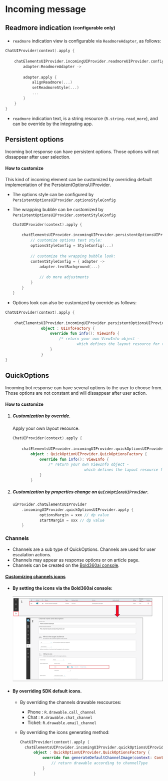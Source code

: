 # Incoming message

## Readmore indication <sub><sup>(configurable only)</sub></sup>
- `readmore` indication view is configurable via `ReadmoreAdapter`, as follows:   

```kotlin
ChatUIProvider(context).apply {
    
    chatElementsUIProvider.incomingUIProvider.readmoreUIProvider.configure = { 
        adapter:ReadmoreAdapter -> 
        
        adapter.apply {
            alignReadmore(...)
            setReadmoreStyle(...)
            ...
        }
    }        
}
```
- `readmore` indication text, is a string resource (`R.string.read_more`), and can be override by the integrating app.

## Persistent options
Incoming bot response can have persistent options. Those options will not dissappear after user selection.   
#### How to customize
This kind of incoming element can be customized by overriding default implementation of the PersistentOptionsUIProvider.
- The options style can be configured by `PersistentOptionsUIProvider.optionsStyleConfig`   
- The wrapping bubble can be customized by `PersistentOptionsUIProvider.contentStyleConfig`
  ```kotlin
  ChatUIProvider(context).apply {
      
      chatElementsUIProvider.incomingUIProvider.persistentOptionsUIProvider.apply {
          // customize options text style:
          optionsStyleConfig = StyleConfig(...)
          
          // customize the wrapping bubble look:
          contentStyleConfig = { adapter -> 
              adapter.textBackground(...)
              
              // do more adjustments
          }
      }    
  }
  ```

- Options look can also be customized by override as follows:
```kotlin
ChatUIProvider(context).apply {
    
    chatElementsUIProvider.incomingUIProvider.persistentOptionsUIProvider.overrideFactory = 
                object : UIInfoFactory {
                    override fun info(): ViewInfo {
                        /* return your own ViewInfo object - 
                                which defines the layout resource for the options */
                    }
                }
}
```

## QuickOptions

Incoming bot response can have several options to the user to choose from. Those options are not constant and will dissappear after user action.


#### How to customize
1. ##### Customization by override.   
    Apply your own layout resource. 
    ```kotlin
    ChatUIProvider(context).apply {
        
        chatElementsUIProvider.incomingUIProvider.quickOptionsUIProvider.overrideFactory = 
            object : QuickOptionUIProvider.QuickOptionsFactory {
                override fun info(): ViewInfo {
                    /* return your own ViewInfo object - 
                                    which defines the layout resource for the options */
                }
            }
    ```
2. ##### Customization by properties change on `QuickOptionsUIProvider`.   
    

    ```kotlin
    uiProvider.chatElementsUIProvider
        .incomingUIProvider.quickOptionsUIProvider.apply { 
                optionsMargin = xxx // dp value
                startMargin = xxx // dp value
        }
    ```

### Channels

- Channels are a sub type of QuickOptions. Channels are used for user escalation actions.   
- Channels may appear as response options or on article page.  
- Channels can be created on the [Bold360ai console](https://support.bold360.com/ai).

#### <U>Customizing channels icons</U>
- #### By setting the icons via the Bold360ai console:
    ![](images/Android/ai-console-channeling-icons.png)

- #### By overriding SDK default icons. 
    
   - By overriding the channels drawable rescources:

        - Phone : `R.drawable.call_channel`
        - Chat : `R.drawable.chat_channel`
        - Ticket: `R.drawable.email_channel`

    - By overriding the icons generating method:

      ```kotlin
      ChatUIProvider(context).apply {
        chatElementsUIProvider.incomingUIProvider.quickOptionsUIProvider.overrideFactory =
            object : QuickOptionUIProvider.QuickOptionsFactory {
                override fun generateDefaultChannelImage(context: Context, channelType: Int): Drawable? {
                    // return drawable according to channelType
                }
            }
      ```
